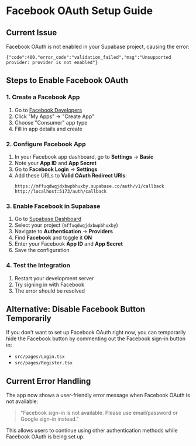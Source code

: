 # Facebook OAuth Setup Guide

## Current Issue
Facebook OAuth is not enabled in your Supabase project, causing the error:
```
{"code":400,"error_code":"validation_failed","msg":"Unsupported provider: provider is not enabled"}
```

## Steps to Enable Facebook OAuth

### 1. Create a Facebook App
1. Go to [Facebook Developers](https://developers.facebook.com/)
2. Click "My Apps" → "Create App"
3. Choose "Consumer" app type
4. Fill in app details and create

### 2. Configure Facebook App
1. In your Facebook app dashboard, go to **Settings** → **Basic**
2. Note your **App ID** and **App Secret**
3. Go to **Facebook Login** → **Settings**
4. Add these URLs to **Valid OAuth Redirect URIs**:
   ```
   https://mffuqdwqjdxbwpbhuxby.supabase.co/auth/v1/callback
   http://localhost:5173/auth/callback
   ```

### 3. Enable Facebook in Supabase
1. Go to [Supabase Dashboard](https://supabase.com/dashboard)
2. Select your project (`mffuqdwqjdxbwpbhuxby`)
3. Navigate to **Authentication** → **Providers**
4. Find **Facebook** and toggle it **ON**
5. Enter your Facebook **App ID** and **App Secret**
6. Save the configuration

### 4. Test the Integration
1. Restart your development server
2. Try signing in with Facebook
3. The error should be resolved

## Alternative: Disable Facebook Button Temporarily

If you don't want to set up Facebook OAuth right now, you can temporarily hide the Facebook button by commenting out the Facebook sign-in button in:
- `src/pages/Login.tsx`
- `src/pages/Register.tsx`

## Current Error Handling
The app now shows a user-friendly error message when Facebook OAuth is not available:
> "Facebook sign-in is not available. Please use email/password or Google sign-in instead."

This allows users to continue using other authentication methods while Facebook OAuth is being set up.
